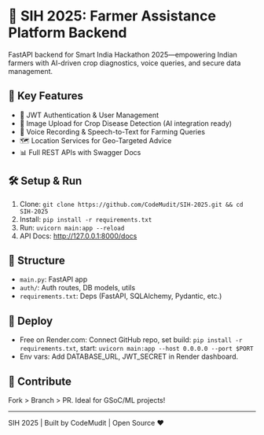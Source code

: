 # 🚜 SIH 2025: Farmer Assistance Platform Backend

FastAPI backend for Smart India Hackathon 2025—empowering Indian farmers with AI-driven crop diagnostics, voice queries, and secure data management.

## 🌾 Key Features
- 🔐 JWT Authentication & User Management
- 📁 Image Upload for Crop Disease Detection (AI integration ready)
- 🎤 Voice Recording & Speech-to-Text for Farming Queries
- 🗺 Location Services for Geo-Targeted Advice
- 📊 Full REST APIs with Swagger Docs

## 🛠 Setup & Run
1. Clone: `git clone https://github.com/CodeMudit/SIH-2025.git && cd SIH-2025`
2. Install: `pip install -r requirements.txt`
3. Run: `uvicorn main:app --reload`
4. API Docs: http://127.0.0.1:8000/docs

## 📁 Structure
- `main.py`: FastAPI app
- `auth/`: Auth routes, DB models, utils
- `requirements.txt`: Deps (FastAPI, SQLAlchemy, Pydantic, etc.)

## 🚀 Deploy
- Free on Render.com: Connect GitHub repo, set build: `pip install -r requirements.txt`, start: `uvicorn main:app --host 0.0.0.0 --port $PORT`
- Env vars: Add DATABASE_URL, JWT_SECRET in Render dashboard.

## 🤝 Contribute
Fork > Branch > PR. Ideal for GSoC/ML projects!

---
SIH 2025 | Built by CodeMudit | Open Source ❤️